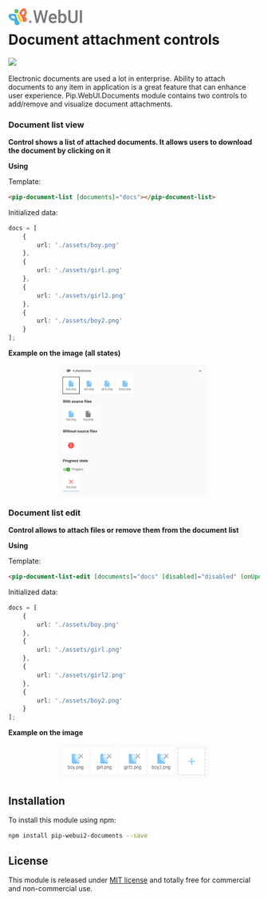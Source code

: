 # <img src="https://github.com/pip-webui/pip-webui/raw/master/doc/Logo.png" alt="Pip.WebUI Logo" style="max-width:30%"> <br/> Document attachment controls

![](https://img.shields.io/badge/license-MIT-blue.svg)

Electronic documents are used a lot in enterprise. Ability to attach documents to any item in application is a great feature that can enhance user experience. 
Pip.WebUI.Documents module contains two controls to add/remove and visualize document attachments.

### Document list view

**Control shows a list of attached documents. It allows users to download the document by clicking on it**

**Using**

Template:
```html
<pip-document-list [documents]="docs"></pip-document-list>
```
Initialized data:
```typescript
docs = [
    {
        url: './assets/boy.png'
    },
    {
        url: './assets/girl.png'
    },
    {
        url: './assets/girl2.png'
    },
    {
        url: './assets/boy2.png'
    }
];
```

**Example on the image (all states)**

<a href="https://github.com/pip-webui2/pip-webui2-documents/raw/master/doc/images/document.png" style="display: block; text-align: center;">
    <img style="max-width: 300px" src="https://github.com/pip-webui2/pip-webui2-documents/raw/master/doc/images/document.png"/>
</a>

### Document list edit

**Control allows to attach files or remove them from the document list**

**Using**

Template:
```html
<pip-document-list-edit [documents]="docs" [disabled]="disabled" (onUpdateDocuments)="updateDocuments($event)"></pip-document-list-edit>
```
Initialized data:
```typescript
docs = [
    {
        url: './assets/boy.png'
    },
    {
        url: './assets/girl.png'
    },
    {
        url: './assets/girl2.png'
    },
    {
        url: './assets/boy2.png'
    }
];
```

**Example on the image**

<a href="https://github.com/pip-webui2/pip-webui2-documents/raw/master/doc/images/document-edit.png" style="display: block; text-align: center;">
    <img style="max-width: 300px" src="https://github.com/pip-webui2/pip-webui2-documents/raw/master/doc/images/document-edit.png"/>
</a>

## Installation

To install this module using npm:

```bash
npm install pip-webui2-documents --save
```

## <a name="license"></a>License

This module is released under [MIT license](License) and totally free for commercial and non-commercial use.
